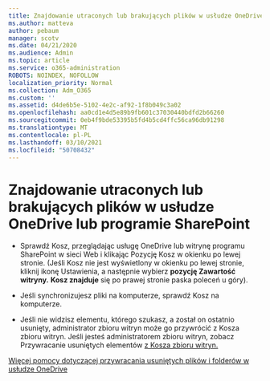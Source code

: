 ```yaml
---
title: Znajdowanie utraconych lub brakujących plików w usłudze OneDrive lub programie SharePoint
ms.author: matteva
author: pebaum
manager: scotv
ms.date: 04/21/2020
ms.audience: Admin
ms.topic: article
ms.service: o365-administration
ROBOTS: NOINDEX, NOFOLLOW
localization_priority: Normal
ms.collection: Adm_O365
ms.custom: ''
ms.assetid: d4de6b5e-5102-4e2c-af92-1f8b049c3a02
ms.openlocfilehash: aa0cd1e4d5e89b9fb601c37030440bdfd2b66260
ms.sourcegitcommit: 0eb4f9bde53395b5fd4b5cd4ffc56ca96db91298
ms.translationtype: MT
ms.contentlocale: pl-PL
ms.lasthandoff: 03/10/2021
ms.locfileid: "50708432"
---
```

# <a name="find-lost-or-missing-files-in-onedrive-or-sharepoint"></a>Znajdowanie utraconych lub brakujących plików w usłudze OneDrive lub programie SharePoint

- Sprawdź Kosz, przeglądając usługę OneDrive lub witrynę programu SharePoint w sieci Web i klikając Pozycję Kosz w okienku po lewej stronie. (Jeśli Kosz nie jest wyświetlony w okienku po lewej stronie, kliknij ikonę Ustawienia, a następnie wybierz **pozycję Zawartość witryny.** **Kosz znajduje** się po prawej stronie paska poleceń u góry). 
    
- Jeśli synchronizujesz pliki na komputerze, sprawdź Kosz na komputerze. 
    
- Jeśli nie widzisz elementu, którego szukasz, a został on ostatnio usunięty, administrator zbioru witryn może go przywrócić z Kosza zbioru witryn. Jeśli jesteś administratorem zbioru witryn, zobacz Przywracanie usuniętych elementów [z Kosza zbioru witryn.](https://support.microsoft.com/office/restore-items-in-the-recycle-bin-that-were-deleted-from-sharepoint-or-teams-6df466b6-55f2-4898-8d6e-c0dff851a0be)
    
[Więcej pomocy dotyczącej przywracania usuniętych plików i folderów w usłudze OneDrive](https://go.microsoft.com/fwlink/?linkid=872872)
  

